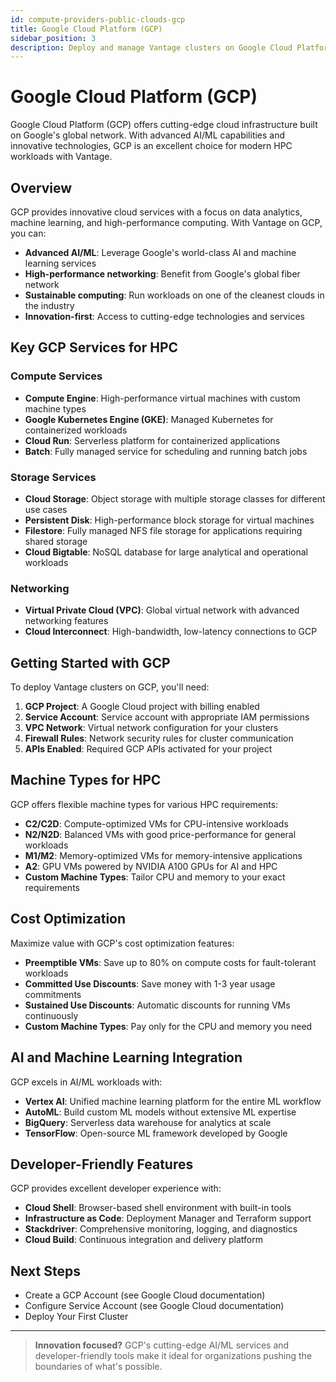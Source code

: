 ```yaml
---
id: compute-providers-public-clouds-gcp
title: Google Cloud Platform (GCP)
sidebar_position: 3
description: Deploy and manage Vantage clusters on Google Cloud Platform (GCP) infrastructure.
---
```


# Google Cloud Platform (GCP)

Google Cloud Platform (GCP) offers cutting-edge cloud infrastructure built on Google's global network. With advanced AI/ML capabilities and innovative technologies, GCP is an excellent choice for modern HPC workloads with Vantage.

## Overview

GCP provides innovative cloud services with a focus on data analytics, machine learning, and high-performance computing. With Vantage on GCP, you can:

- **Advanced AI/ML**: Leverage Google's world-class AI and machine learning services
- **High-performance networking**: Benefit from Google's global fiber network
- **Sustainable computing**: Run workloads on one of the cleanest clouds in the industry
- **Innovation-first**: Access to cutting-edge technologies and services

## Key GCP Services for HPC

### Compute Services
- **Compute Engine**: High-performance virtual machines with custom machine types
- **Google Kubernetes Engine (GKE)**: Managed Kubernetes for containerized workloads
- **Cloud Run**: Serverless platform for containerized applications
- **Batch**: Fully managed service for scheduling and running batch jobs

### Storage Services
- **Cloud Storage**: Object storage with multiple storage classes for different use cases
- **Persistent Disk**: High-performance block storage for virtual machines
- **Filestore**: Fully managed NFS file storage for applications requiring shared storage
- **Cloud Bigtable**: NoSQL database for large analytical and operational workloads

### Networking
- **Virtual Private Cloud (VPC)**: Global virtual network with advanced networking features
- **Cloud Interconnect**: High-bandwidth, low-latency connections to GCP

## Getting Started with GCP

To deploy Vantage clusters on GCP, you'll need:

1. **GCP Project**: A Google Cloud project with billing enabled
2. **Service Account**: Service account with appropriate IAM permissions
3. **VPC Network**: Virtual network configuration for your clusters
4. **Firewall Rules**: Network security rules for cluster communication
5. **APIs Enabled**: Required GCP APIs activated for your project

## Machine Types for HPC

GCP offers flexible machine types for various HPC requirements:

- **C2/C2D**: Compute-optimized VMs for CPU-intensive workloads
- **N2/N2D**: Balanced VMs with good price-performance for general workloads
- **M1/M2**: Memory-optimized VMs for memory-intensive applications
- **A2**: GPU VMs powered by NVIDIA A100 GPUs for AI and HPC
- **Custom Machine Types**: Tailor CPU and memory to your exact requirements

## Cost Optimization

Maximize value with GCP's cost optimization features:

- **Preemptible VMs**: Save up to 80% on compute costs for fault-tolerant workloads
- **Committed Use Discounts**: Save money with 1-3 year usage commitments
- **Sustained Use Discounts**: Automatic discounts for running VMs continuously
- **Custom Machine Types**: Pay only for the CPU and memory you need

## AI and Machine Learning Integration

GCP excels in AI/ML workloads with:

- **Vertex AI**: Unified machine learning platform for the entire ML workflow
- **AutoML**: Build custom ML models without extensive ML expertise
- **BigQuery**: Serverless data warehouse for analytics at scale
- **TensorFlow**: Open-source ML framework developed by Google

## Developer-Friendly Features

GCP provides excellent developer experience with:

- **Cloud Shell**: Browser-based shell environment with built-in tools
- **Infrastructure as Code**: Deployment Manager and Terraform support
- **Stackdriver**: Comprehensive monitoring, logging, and diagnostics
- **Cloud Build**: Continuous integration and delivery platform

## Next Steps

- Create a GCP Account (see Google Cloud documentation)
- Configure Service Account (see Google Cloud documentation)
- Deploy Your First Cluster

---

> **Innovation focused?** GCP's cutting-edge AI/ML services and developer-friendly tools make it ideal for organizations pushing the boundaries of what's possible.